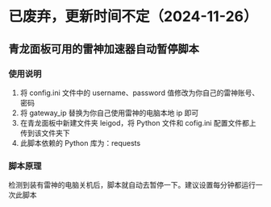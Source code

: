 # 已废弃，更新时间不定（2024-11-26）
## 青龙面板可用的雷神加速器自动暂停脚本

### 使用说明

1. 将 config.ini 文件中的 username、password 值修改为你自己的雷神账号、密码
2. 将 gateway_ip 替换为你自己使用雷神的电脑本地 ip 即可
3. 在青龙面板中新建文件夹 leigod，将 Python 文件和 cofig.ini 配置文件都上传到该文件夹下
4. 此脚本依赖的 Python 库为：requests

### 脚本原理

检测到装有雷神的电脑关机后，脚本就自动去暂停一下。建议设置每分钟都运行一次此脚本
